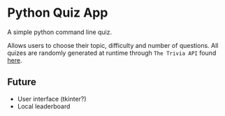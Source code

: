 # Python Quiz App

A simple python command line quiz.

Allows users to choose their topic, difficulty and number of questions. All quizes are randomly generated at runtime through 
`The Trivia API` found [here](https://the-trivia-api.com).

## Future
- User interface (tkinter?)
- Local leaderboard
